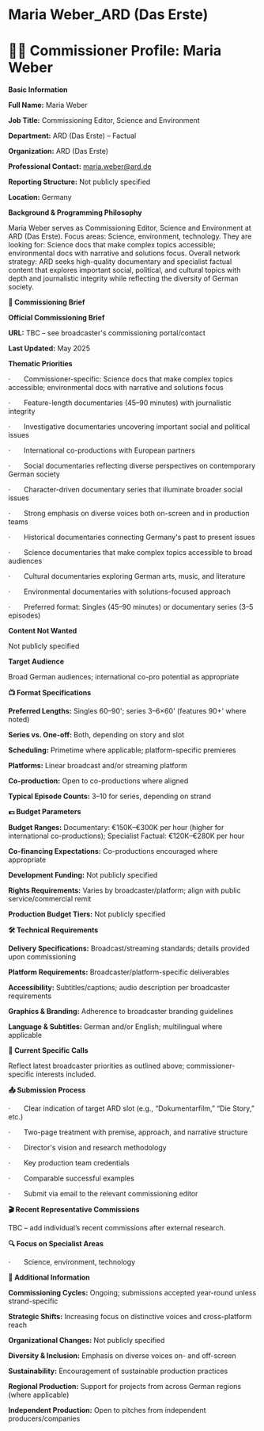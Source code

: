 # Maria Weber_ARD (Das Erste)

# 🧑‍💼 Commissioner Profile: Maria Weber

**Basic Information**

**Full Name:** Maria Weber

**Job Title:** Commissioning Editor, Science and Environment

**Department:** ARD (Das Erste) – Factual

**Organization:** ARD (Das Erste)

**Professional Contact:** maria.weber@ard.de

**Reporting Structure:** Not publicly specified

**Location:** Germany

**Background & Programming Philosophy**

Maria Weber serves as Commissioning Editor, Science and Environment at ARD (Das Erste). Focus areas: Science, environment, technology. They are looking for: Science docs that make complex topics accessible; environmental docs with narrative and solutions focus. Overall network strategy: ARD seeks high-quality documentary and specialist factual content that explores important social, political, and cultural topics with depth and journalistic integrity while reflecting the diversity of German society.

**📄 Commissioning Brief**

**Official Commissioning Brief**

**URL:** TBC – see broadcaster's commissioning portal/contact

**Last Updated:** May 2025

**Thematic Priorities**

·       Commissioner-specific: Science docs that make complex topics accessible; environmental docs with narrative and solutions focus

·       Feature-length documentaries (45–90 minutes) with journalistic integrity

·       Investigative documentaries uncovering important social and political issues

·       International co-productions with European partners

·       Social documentaries reflecting diverse perspectives on contemporary German society

·       Character-driven documentary series that illuminate broader social issues

·       Strong emphasis on diverse voices both on-screen and in production teams

·       Historical documentaries connecting Germany's past to present issues

·       Science documentaries that make complex topics accessible to broad audiences

·       Cultural documentaries exploring German arts, music, and literature

·       Environmental documentaries with solutions-focused approach

·       Preferred format: Singles (45–90 minutes) or documentary series (3–5 episodes)

**Content Not Wanted**

Not publicly specified

**Target Audience**

Broad German audiences; international co-pro potential as appropriate

**📺 Format Specifications**

**Preferred Lengths:** Singles 60–90'; series 3–6×60' (features 90+' where noted)

**Series vs. One-off:** Both, depending on story and slot

**Scheduling:** Primetime where applicable; platform-specific premieres

**Platforms:** Linear broadcast and/or streaming platform

**Co-production:** Open to co-productions where aligned

**Typical Episode Counts:** 3–10 for series, depending on strand

**💷 Budget Parameters**

**Budget Ranges:** Documentary: €150K–€300K per hour (higher for international co-productions); Specialist Factual: €120K–€280K per hour

**Co-financing Expectations:** Co-productions encouraged where appropriate

**Development Funding:** Not publicly specified

**Rights Requirements:** Varies by broadcaster/platform; align with public service/commercial remit

**Production Budget Tiers:** Not publicly specified

**🛠️ Technical Requirements**

**Delivery Specifications:** Broadcast/streaming standards; details provided upon commissioning

**Platform Requirements:** Broadcaster/platform-specific deliverables

**Accessibility:** Subtitles/captions; audio description per broadcaster requirements

**Graphics & Branding:** Adherence to broadcaster branding guidelines

**Language & Subtitles:** German and/or English; multilingual where applicable

**📢 Current Specific Calls**

Reflect latest broadcaster priorities as outlined above; commissioner-specific interests included.

**📤 Submission Process**

·       Clear indication of target ARD slot (e.g., “Dokumentarfilm,” “Die Story,” etc.)

·       Two-page treatment with premise, approach, and narrative structure

·       Director's vision and research methodology

·       Key production team credentials

·       Comparable successful examples

·       Submit via email to the relevant commissioning editor

**🎬 Recent Representative Commissions**

TBC – add individual’s recent commissions after external research.

**🔍 Focus on Specialist Areas**

·       Science, environment, technology

**📅 Additional Information**

**Commissioning Cycles:** Ongoing; submissions accepted year-round unless strand-specific

**Strategic Shifts:** Increasing focus on distinctive voices and cross-platform reach

**Organizational Changes:** Not publicly specified

**Diversity & Inclusion:** Emphasis on diverse voices on- and off-screen

**Sustainability:** Encouragement of sustainable production practices

**Regional Production:** Support for projects from across German regions (where applicable)

**Independent Production:** Open to pitches from independent producers/companies